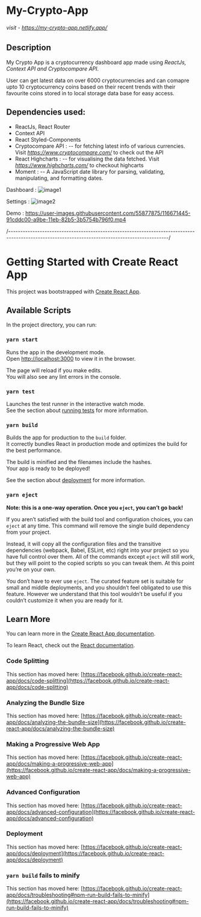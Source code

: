 # **My-Crypto-App** 

###### *visit - https://my-crypto-app.netlify.app/*

## **Description** 

My Crypto App is a cryptocurrency dashboard app made using *ReactJs, Context API and Cryptocompare API*.

User can get latest data on over 6000 cryptocurrencies and can comapre upto 10 cryptocurrency coins based on their recent trends with their favourite coins stored in to local storage data base for easy access.

## Dependencies used:

- ReactJs, React Router
- Context API
- React Styled-Components
- Cryptocompare API : -- for fetching latest info of various currencies. Visit *https://www.cryptocompare.com/* to check out the API
- React Highcharts : -- for visualising the data fetched. Visit *https://www.highcharts.com/* to checkout highcarts
- Moment : -- A JavaScript date library for parsing, validating, manipulating, and formatting dates.

Dashboard :
![image1](https://user-images.githubusercontent.com/55877875/116616835-c445ed80-a95a-11eb-9b51-9d0c99130b43.png)

Settings :
![image2](https://user-images.githubusercontent.com/55877875/116616842-c6a84780-a95a-11eb-8f93-a81b1009920f.png)

Demo :
https://user-images.githubusercontent.com/55877875/116671445-91cddc00-a9be-11eb-82b5-3b5754b796f0.mp4


/------------------------------------------------------------------------------------------------------------------------------------------------/

# Getting Started with Create React App

This project was bootstrapped with [Create React App](https://github.com/facebook/create-react-app).

## Available Scripts

In the project directory, you can run:

### `yarn start`

Runs the app in the development mode.\
Open [http://localhost:3000](http://localhost:3000) to view it in the browser.

The page will reload if you make edits.\
You will also see any lint errors in the console.

### `yarn test`

Launches the test runner in the interactive watch mode.\
See the section about [running tests](https://facebook.github.io/create-react-app/docs/running-tests) for more information.

### `yarn build`

Builds the app for production to the `build` folder.\
It correctly bundles React in production mode and optimizes the build for the best performance.

The build is minified and the filenames include the hashes.\
Your app is ready to be deployed!

See the section about [deployment](https://facebook.github.io/create-react-app/docs/deployment) for more information.

### `yarn eject`

**Note: this is a one-way operation. Once you `eject`, you can’t go back!**

If you aren’t satisfied with the build tool and configuration choices, you can `eject` at any time. This command will remove the single build dependency from your project.

Instead, it will copy all the configuration files and the transitive dependencies (webpack, Babel, ESLint, etc) right into your project so you have full control over them. All of the commands except `eject` will still work, but they will point to the copied scripts so you can tweak them. At this point you’re on your own.

You don’t have to ever use `eject`. The curated feature set is suitable for small and middle deployments, and you shouldn’t feel obligated to use this feature. However we understand that this tool wouldn’t be useful if you couldn’t customize it when you are ready for it.

## Learn More

You can learn more in the [Create React App documentation](https://facebook.github.io/create-react-app/docs/getting-started).

To learn React, check out the [React documentation](https://reactjs.org/).

### Code Splitting

This section has moved here: [https://facebook.github.io/create-react-app/docs/code-splitting](https://facebook.github.io/create-react-app/docs/code-splitting)

### Analyzing the Bundle Size

This section has moved here: [https://facebook.github.io/create-react-app/docs/analyzing-the-bundle-size](https://facebook.github.io/create-react-app/docs/analyzing-the-bundle-size)

### Making a Progressive Web App

This section has moved here: [https://facebook.github.io/create-react-app/docs/making-a-progressive-web-app](https://facebook.github.io/create-react-app/docs/making-a-progressive-web-app)

### Advanced Configuration

This section has moved here: [https://facebook.github.io/create-react-app/docs/advanced-configuration](https://facebook.github.io/create-react-app/docs/advanced-configuration)

### Deployment

This section has moved here: [https://facebook.github.io/create-react-app/docs/deployment](https://facebook.github.io/create-react-app/docs/deployment)

### `yarn build` fails to minify

This section has moved here: [https://facebook.github.io/create-react-app/docs/troubleshooting#npm-run-build-fails-to-minify](https://facebook.github.io/create-react-app/docs/troubleshooting#npm-run-build-fails-to-minify)
